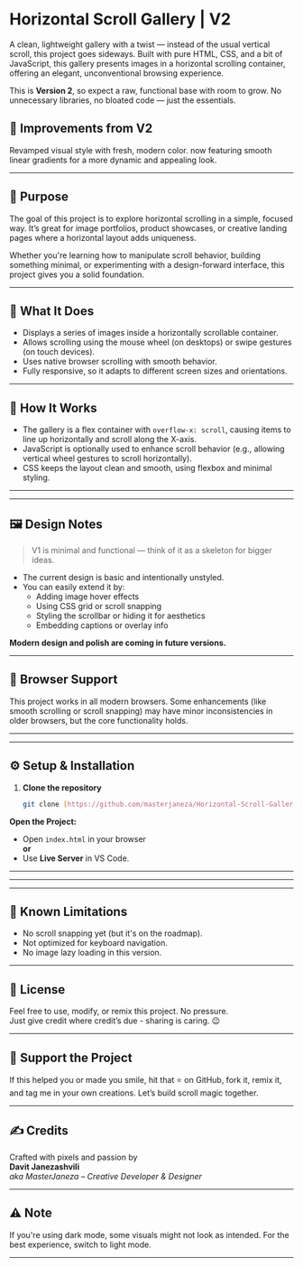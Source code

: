 # Horizontal Scroll Gallery | V2

A clean, lightweight gallery with a twist — instead of the usual vertical scroll, this project goes sideways. Built with pure HTML, CSS, and a bit of JavaScript, this gallery presents images in a horizontal scrolling container, offering an elegant, unconventional browsing experience.

This is **Version 2**, so expect a raw, functional base with room to grow. No unnecessary libraries, no bloated code — just the essentials.



## 🔧 Improvements from V2

Revamped visual style with fresh, modern color. now featuring smooth linear gradients for a more dynamic and appealing look.

---

## 🎯 Purpose

The goal of this project is to explore horizontal scrolling in a simple, focused way. It’s great for image portfolios, product showcases, or creative landing pages where a horizontal layout adds uniqueness.

Whether you're learning how to manipulate scroll behavior, building something minimal, or experimenting with a design-forward interface, this project gives you a solid foundation.

---

## 🚀 What It Does

- Displays a series of images inside a horizontally scrollable container.
- Allows scrolling using the mouse wheel (on desktops) or swipe gestures (on touch devices).
- Uses native browser scrolling with smooth behavior.
- Fully responsive, so it adapts to different screen sizes and orientations.

---

## 🧠 How It Works

- The gallery is a flex container with `overflow-x: scroll`, causing items to line up horizontally and scroll along the X-axis.
- JavaScript is optionally used to enhance scroll behavior (e.g., allowing vertical wheel gestures to scroll horizontally).
- CSS keeps the layout clean and smooth, using flexbox and minimal styling.

---


---

## 🖼️ Design Notes

> V1 is minimal and functional — think of it as a skeleton for bigger ideas.

- The current design is basic and intentionally unstyled.
- You can easily extend it by:
  - Adding image hover effects
  - Using CSS grid or scroll snapping
  - Styling the scrollbar or hiding it for aesthetics
  - Embedding captions or overlay info

**Modern design and polish are coming in future versions.**

---

## 🧪 Browser Support

This project works in all modern browsers. Some enhancements (like smooth scrolling or scroll snapping) may have minor inconsistencies in older browsers, but the core functionality holds.

--- 
--- 

## ⚙️ Setup & Installation

1. **Clone the repository**
   ```bash
   git clone [https://github.com/masterjaneza/Horizontal-Scroll-Gallery---V5](https://github.com/masterjaneza/Horizontal-Scroll-Gallery---V5)
   ```

**Open the Project:**

- Open `index.html` in your browser  
  **or**
- Use **Live Server** in VS Code.
--- 
---

---

## 📌 Known Limitations

- No scroll snapping yet (but it's on the roadmap).
- Not optimized for keyboard navigation.
- No image lazy loading in this version.

---

## 🧪 License

Feel free to use, modify, or remix this project. No pressure.  
Just give credit where credit’s due - sharing is caring. 😉

---

## 🌟 Support the Project

If this helped you or made you smile, hit that ⭐ on GitHub, fork it, remix it, and tag me in your own creations. Let’s build scroll magic together.

---

## ✍️ Credits

Crafted with pixels and passion by  
**Davit Janezashvili**  
_aka MasterJaneza – Creative Developer & Designer_

---

## ⚠️ Note

If you're using dark mode, some visuals might not look as intended. For the best experience, switch to light mode.

---
